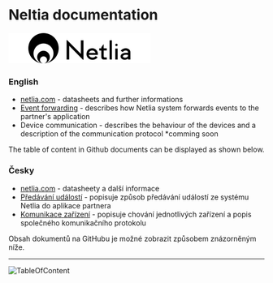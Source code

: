 # Neltia documentation
![Logo](/images/netlia_280x60_black.png)

### English
* [netlia.com](https://netlia.com/en/senzory-netlia/) - datasheets and further informations
* [Event forwarding](EventForwarding.md) - describes how Netlia system forwards events to the partner's application
* Device communication - describes the behaviour of the devices and a description of the communication protocol *comming soon

The table of content in Github documents can be displayed as shown below.


### Česky
* [netlia.com](https://netlia.com/cs/senzory-netlia/) - datasheety a další informace
* [Předávání událostí](EventForwarding_cz.md) - popisuje způsob předávání událostí ze systému Netlia do aplikace partnera
* [Komunikace zařízení](deviceComunicationDocumentation.MD) - popisuje chování jednotlivých zařízení a popis společného komunikačního protokolu

Obsah dokumentů na GitHubu je možné zobrazit způsobem znázorněným níže.

---
![TableOfContent](/images/table-of-contents.webp)